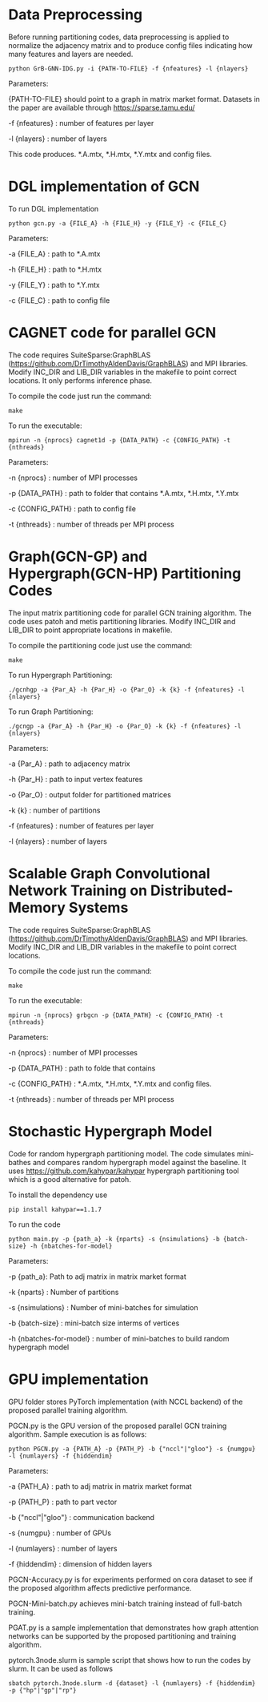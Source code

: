 # Data Preprocessing

Before running partitioning codes, data preprocessing is applied to normalize the adjacency matrix and to produce config files indicating how many features and layers are needed.

```
python GrB-GNN-IDG.py -i {PATH-TO-FILE} -f {nfeatures} -l {nlayers}
```

Parameters:

{PATH-TO-FILE} should point to a graph in matrix market format. Datasets in the paper are available through https://sparse.tamu.edu/

-f {nfeatures} : number of features per layer

-l {nlayers} : number of layers

This code produces. *.A.mtx, *.H.mtx, *.Y.mtx and config files.

# DGL implementation of GCN

To run DGL implementation

```
python gcn.py -a {FILE_A} -h {FILE_H} -y {FILE_Y} -c {FILE_C}
```

Parameters:

-a {FILE_A} : path to *.A.mtx

-h {FILE_H} : path to *.H.mtx

-y {FILE_Y} : path to *.Y.mtx

-c {FILE_C} : path to config file

# CAGNET code for parallel GCN 

The code requires SuiteSparse:GraphBLAS (https://github.com/DrTimothyAldenDavis/GraphBLAS) and MPI libraries. Modify INC_DIR and LIB_DIR variables in the makefile to point correct locations. It only performs inference phase.

To compile the code just run the command:

```
make
```

To run the executable:

```
mpirun -n {nprocs} cagnet1d -p {DATA_PATH} -c {CONFIG_PATH} -t {nthreads}
```

Parameters:

-n {nprocs} : number of MPI processes

-p {DATA_PATH} : path to folder that contains *.A.mtx, *.H.mtx, *.Y.mtx

-c {CONFIG_PATH} : path to config file

-t {nthreads} : number of threads per MPI process


# Graph(GCN-GP) and Hypergraph(GCN-HP) Partitioning Codes

The input matrix partitioning code for parallel GCN training algorithm. The code uses patoh and metis partitioning libraries.
Modify INC_DIR and LIB_DIR to point appropriate locations in makefile.

To compile the partitioning code just use the command:

```
make
```

To run Hypergraph Partitioning:

```
./gcnhgp -a {Par_A} -h {Par_H} -o {Par_O} -k {k} -f {nfeatures} -l {nlayers}  
```

To run Graph Partitioning:

```
./gcngp -a {Par_A} -h {Par_H} -o {Par_O} -k {k} -f {nfeatures} -l {nlayers} 
```

Parameters:

-a {Par_A} : path to adjacency matrix 

-h {Par_H} : path to input vertex features 

-o {Par_O} : output folder for partitioned matrices 

-k {k} : number of partitions 

-f {nfeatures} : number of features per layer 

-l {nlayers} : number of layers 

# Scalable Graph Convolutional Network Training on Distributed-Memory Systems

The code requires SuiteSparse:GraphBLAS (https://github.com/DrTimothyAldenDavis/GraphBLAS) and MPI libraries. Modify INC_DIR and LIB_DIR variables in the makefile to point correct locations.

To compile the code just run the command:

```
make
```

To run the executable:

```
mpirun -n {nprocs} grbgcn -p {DATA_PATH} -c {CONFIG_PATH} -t {nthreads}
```

Parameters:

-n {nprocs} : number of MPI processes

-p {DATA_PATH} : path to folde that contains

-c {CONFIG_PATH} : *.A.mtx, *.H.mtx, *.Y.mtx and config files.

-t {nthreads} : number of threads per MPI process


# Stochastic Hypergraph Model

Code for random hypergraph partitioning model. The code simulates mini-bathes and compares random hypergraph model against the baseline. It uses https://github.com/kahypar/kahypar hypergraph partitioning tool which is a good alternative for patoh. 

To install the dependency use 
```
pip install kahypar==1.1.7
```

To run the code

```
python main.py -p {path_a} -k {nparts} -s {nsimulations} -b {batch-size} -h {nbatches-for-model}
```

Parameters:

-p {path_a}: Path to adj matrix in matrix market format

-k {nparts} : Number of partitions

-s {nsimulations} : Number of mini-batches for simulation

-b {batch-size} : mini-batch size interms of vertices

-h {nbatches-for-model} : number of mini-batches to build random hypergraph model


# GPU implementation

GPU folder stores PyTorch implementation (with NCCL backend) of the proposed parallel training algorithm.

PGCN.py is the GPU version of the proposed parallel GCN training algorithm. Sample execution is as follows:

```
python PGCN.py -a {PATH_A} -p {PATH_P} -b {"nccl"|"gloo"} -s {numgpu} -l {numlayers} -f {hiddendim}
```

Parameters:

-a {PATH_A} : path to adj matrix in matrix market format

-p {PATH_P} : path to part vector

-b {"nccl"|"gloo"} : communication backend

-s {numgpu} : number of GPUs

-l {numlayers} : number of layers

-f {hiddendim} : dimension of hidden layers


PGCN-Accuracy.py is for experiments performed on cora dataset to see if the proposed algorithm affects predictive performance.

PGCN-Mini-batch.py achieves mini-batch training instead of full-batch training.

PGAT.py is a sample implementation that demonstrates how graph attention networks can be supported by the proposed partitioning and training algorithm.

pytorch.3node.slurm is sample script that shows how to run the codes by slurm. It can be used as follows
```
sbatch pytorch.3node.slurm -d {dataset} -l {numlayers} -f {hiddendim} -p {"hp"|"gp"|"rp"}
```
